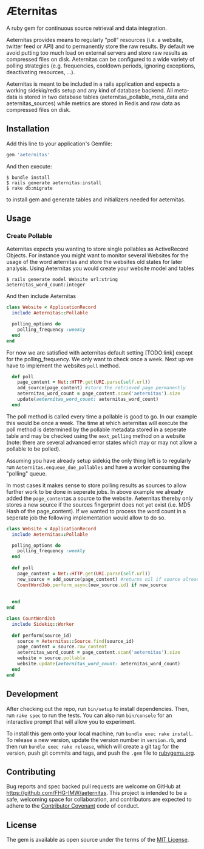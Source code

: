 # Æternitas 

A ruby gem for continuous source retrieval and data integration.

Aeternitas provides means to regularly "poll" resources (i.e. a website, twitter feed or API) and to permanently store the raw results.
By default we avoid putting too much load on external servers and store raw results as compressed files on disk.
Aeternitas can be configured to a wide variety of polling strategies (e.g. frequencies, cooldown periods, ignoring exceptions, deactivating resources, ...).

Aeternitas is meant to be included in a rails application and expects a working sidekiq/redis setup and any kind of database backend.
All meta-data is stored in two database tables (aeternitas_pollable_meta_data and aeternitas_sources) while metrics are stored in Redis
and raw data as compressed files on disk.

## Installation

Add this line to your application's Gemfile:

```ruby
gem 'aeternitas'
```

And then execute:

    $ bundle install
    $ rails generate aeternitas:install
    $ rake db:migrate

to install gem and generate tables and initializers needed for aeternitas.

## Usage

### Create Pollable

Aeternitas expects you wanting to store single pollables as ActiveRecord Objects. For instance you might want to
monitor several Websites for the usage of the word æternitas and store the websites old states for later analysis.
Using Aeternitas you would create your website model and tables

    $ rails generate model Website url:string aeternitas_word_count:integer

And then include Aeternitas


```ruby
class Website < ApplicationRecord
  include Aeternitas::Pollable

  polling_options do
    polling_frequency :weekly
  end
end
```

For now we are satisfied with aeternitas default setting [TODO:link] except for the polling_frequency. We only want to 
check once a week.
Next up we have to implement the websites `poll` method.

```ruby
  def poll
    page_content = Net::HTTP.get(URI.parse(self.url))
    add_source(page_content) #store the retrieved page permanently
    aeternitas_word_count = page_content.scan('aeternitas').size
    update(aeternitas_word_count: aeternitas_word_count)
  end
```

The poll method is called every time a pollable is good to go. In our example this would be once a week. The time at which
aeternitas will execute the poll method is determined by the pollable metadata stored in a seperate table and may be
checked using the `next_polling` method on a website (note: there are several advanced error states which may or may not
allow a pollable to be polled).

Assuming you have already setup sidekiq the only thing left is to regularly run `Aeternitas.enqueue_due_pollables`
and have a worker consuming the "polling" queue.

In most cases it makes sense to store polling results as sources to allow further work to be done in seperate jobs.
In above example we already added the `page_content`as a source to the website. Aeternitas thereby only stores a new source
if the sources fingerprint does not yet exist (i.e. MD5 Hash of the page_content). If we wanted to process the word count in 
a seperate job the following implementation would allow to do so.

```ruby
class Website < ApplicationRecord
  include Aeternitas::Pollable

  polling_options do
    polling_frequency :weekly
  end
  
  def poll
    page_content = Net::HTTP.get(URI.parse(self.url))
    new_source = add_source(page_content) #returns nil if source already exists
    CountWordJob.perform_async(new_source.id) if new_source
    
    
  end
end

class CountWordJob
  include Sidekiq::Worker
  
  def perform(source_id)
    source = Aeternitas::Source.find(source_id)
    page_content = source.raw_content
    aeternitas_word_count = page_content.scan('aeternitas').size
    website = source.pollable
    website.update(aeternitas_word_count: aeternitas_word_count)
  end
end
```

## Development

After checking out the repo, run `bin/setup` to install dependencies. Then, run `rake spec` to run the tests. You can also run `bin/console` for an interactive prompt that will allow you to experiment.

To install this gem onto your local machine, run `bundle exec rake install`. To release a new version, update the version number in `version.rb`, and then run `bundle exec rake release`, which will create a git tag for the version, push git commits and tags, and push the `.gem` file to [rubygems.org](https://rubygems.org).

## Contributing

Bug reports and spec backed pull requests are welcome on GitHub at https://github.com/FHG-IMW/aeternitas. This project is intended to be a safe, welcoming space for collaboration, and contributors are expected to adhere to the [Contributor Covenant](http://contributor-covenant.org) code of conduct.


## License

The gem is available as open source under the terms of the [MIT License](http://opensource.org/licenses/MIT).

